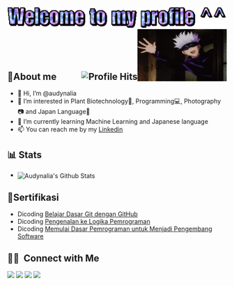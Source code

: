 ### <img align="center" height="50" width="575" alt="" src="https://github.com/audynalia/audynalia/blob/main/welcome%20to%20my%20profile.gif" /> <img align="right" height="120" width="205" alt="" src="https://github.com/audynalia/audynalia/blob/main/gojo-satoru.gif"  />
<br>
<br>
<br>

## :cherry_blossom:About me  <img align="right" alt="Profile Hits" src="https://komarev.com/ghpvc/?username=audynalia&style=flat-square"></h2>

- 👋 Hi, I’m @audynalia
- 👀 I’m interested in Plant Biotechnology:seedling:, Programming:computer:, Photography:camera: and Japan Language:japan:
- :book: I’m currently learning Machine Learning and Japanese language
- 📫 You can reach me by my [Linkedin](https://www.linkedin.com/in/audynalia-kogitans-1b1190217/)

## 📊 Stats

 - <img align="center" src="https://github-readme-stats.vercel.app/api?username=audynalia&include_all_commits=true&count_private&public=true&show_icons=true&line_height=20&title_color=7A7ADB&icon_color=2234AE&text_color=D3D3D3&bg_color=0,000000,130F40" alt="Audynalia's Github Stats">
    </a>
    </p>
   
      
## :page_facing_up:Sertifikasi
- Dicoding [Belajar Dasar Git dengan GitHub](https://www.dicoding.com/certificates/6RPN85Y3RZ2M)
- Dicoding [Pengenalan ke Logika Pemrograman](https://www.dicoding.com/certificates/MRZMK7NQKPYQ)
- Dicoding [Memulai Dasar Pemrograman untuk Menjadi Pengembang Software](https://www.dicoding.com/certificates/KEXL3DQD0PG2)


## 🤝🏻 &nbsp;Connect with Me

<a href="https://www.linkedin.com/in/audynalia-kogitans-1b1190217/"><img src="https://img.shields.io/badge/-LinkedIn-0077B5?style=flat&logo=Linkedin&logoColor=white"/></a>
<a href="mailto:audynalia48@gmail.com"><img src="https://img.shields.io/badge/-GMAIL-D14836?style=flat&logo=Gmail&logoColor=white"/></a>
<a href="https://www.instagram.com/audyna_.k/"><img src="https://img.shields.io/badge/-Instagram-E4405F?style=flat&logo=Instagram&logoColor=white"/></a>
<a href="https://www.facebook.com/audynalia.evan/"><img src="https://img.shields.io/badge/-Facebook-1877F2?style=flat&logo=Facebook&logoColor=white"/></a>
    

